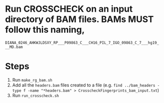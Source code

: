 # Run CROSSCHECK on an input directory of BAM files. BAMs MUST follow this naming,
`DIANA_0246_AHKWJLDSXY_RP___P09863_C___CH16_PIL_7_IGO_09863_C_7___hg19___MD.bam`

# Steps
1) Run `make_rg_bam.sh`
2) Add all the `headers.bam` files created to a file (e.g. `find ../bam_headers -type f -name "*headers.bam" > CrosscheckFingerprints_bam_input.txt`)
3) Run `run_crosscheck.sh`

